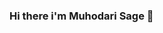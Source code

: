 ### Hi there i'm Muhodari Sage 👋

<!-- - E-commerce(Nodejs,angular): https://kha23accessories.netlify.app/    -->
<!-- - E-commerce(Django , vue): https://django-shoe-e-commerce.netlify.app/                                                                                                              -->
<!-- - save picture app: https://savepicture.netlify.app/ -->
<!-- - vue-simple routing: https://msage-vue-routing.netlify.app/ -->
<!-- - vue RFID-transaction app: https://gitash-rfid-nodemcu.netlify.app/ -->
<!-- - django rest framework: http://ec2-13-59-87-224.us-east-2.compute.amazonaws.com/api/ -->

<!-- - portifolio: https://muhodari.vercel.app/ -->
<!-- React netflix clone: https://movies-all.netlify.app/ -->

<!-- ![](https://visitor-badge.laobi.icu/badge?page_id=Muhodari.Muhodari) -->



<!-- ![Top Langs](https://github-readme-stats.vercel.app/api/top-langs/?username=Muhodari&theme=tokyonight) -->
